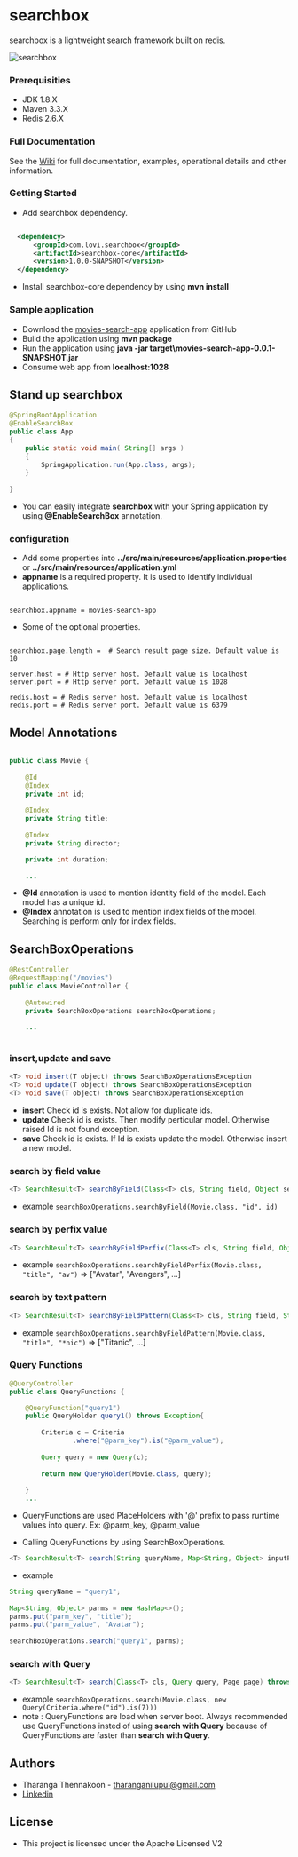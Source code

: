 # searchbox
searchbox is a lightweight search framework built on redis.

![searchbox](https://github.com/loviworld/searchbox-core/blob/master/searchbox_inside_redis.png)

### Prerequisities
  * JDK 1.8.X
  * Maven 3.3.X
  * Redis 2.6.X

### Full Documentation
See the [Wiki](https://github.com/loviworld/searchbox-core/wiki) for full documentation, examples, operational details and other information.

### Getting Started
  * Add searchbox dependency.
  ```xml
  
    <dependency>
		<groupId>com.lovi.searchbox</groupId>
		<artifactId>searchbox-core</artifactId>
		<version>1.0.0-SNAPSHOT</version>
	</dependency>
  
  ```

  * Install searchbox-core dependency by using **mvn install**

### Sample application
 * Download the [movies-search-app](https://github.com/loviworld/searchbox-samples/tree/master/movies-search-app) application from GitHub
 * Build the application using **mvn package**
 * Run the application using **java -jar target\movies-search-app-0.0.1-SNAPSHOT.jar**
 * Consume web app from **localhost:1028**
 
## Stand up searchbox
```java
@SpringBootApplication
@EnableSearchBox
public class App 
{
    public static void main( String[] args )
    {
    	SpringApplication.run(App.class, args);
    }
    
}
```
 * You can easily integrate **searchbox** with your Spring application by using **@EnableSearchBox** annotation.

### configuration
 * Add some properties into **../src/main/resources/application.properties** or **../src/main/resources/application.yml**
 * **appname** is a required property. It is used to identify individual applications.
 ```properties 
 
 searchbox.appname = movies-search-app
 
 ```
 
 * Some of the optional properties.
 ```properties 
 
 searchbox.page.length =  # Search result page size. Default value is 10
 
 server.host = # Http server host. Default value is localhost
 server.port = # Http server port. Default value is 1028
 
 redis.host = # Redis server host. Default value is localhost
 redis.port = # Redis server port. Default value is 6379
 
 ```
 
## Model Annotations
```java

public class Movie {
	
	@Id
	@Index
	private int id;
	
	@Index
	private String title;
	
	@Index
	private String director;

	private int duration;
	
	...

```
 * **@Id** annotation is used to mention identity field of the model. Each model has a unique id.
 * **@Index** annotation is used to mention index fields of the model. Searching is perform only for index fields.
 
## SearchBoxOperations
```java
@RestController
@RequestMapping("/movies")
public class MovieController {
	
	@Autowired
	private SearchBoxOperations searchBoxOperations;
	
	...
	
```
### insert,update and save
```java 
<T> void insert(T object) throws SearchBoxOperationsException
<T> void update(T object) throws SearchBoxOperationsException
<T> void save(T object) throws SearchBoxOperationsException
``` 
* **insert** Check id is exists. Not allow for duplicate ids.
* **update** Check id is exists. Then modify perticular model. Otherwise raised Id is not found exception. 
* **save** Check id is exists. If Id is exists update the model. Otherwise insert a new model.

### search by field value
```java 
<T> SearchResult<T> searchByField(Class<T> cls, String field, Object searchValue, Page page) throws SearchBoxOperationsException;
``` 
* example ```searchBoxOperations.searchByField(Movie.class, "id", id)```

### search by perfix value
```java 
<T> SearchResult<T> searchByFieldPerfix(Class<T> cls, String field, Object searchPrefix, Page page, boolean allWords) throws SearchBoxOperationsException;
``` 
* example ```searchBoxOperations.searchByFieldPerfix(Movie.class, "title", "av")``` => ["Avatar", "Avengers", ...]

### search by text pattern
```java 
<T> SearchResult<T> searchByFieldPattern(Class<T> cls, String field, String pattern, Page page) throws SearchBoxOperationsException;
``` 
* example ```searchBoxOperations.searchByFieldPattern(Movie.class, "title", "*nic")``` => ["Titanic", ...]

### Query Functions
```java 
@QueryController
public class QueryFunctions {

	@QueryFunction("query1")
	public QueryHolder query1() throws Exception{
		
		Criteria c = Criteria
				.where("@parm_key").is("@parm_value");
		
		Query query = new Query(c);
		
		return new QueryHolder(Movie.class, query);
		
	}
	...
``` 
* QueryFunctions are used PlaceHolders with '@' prefix to pass runtime values into query. Ex: @parm_key, @parm_value

* Calling QueryFunctions by using SearchBoxOperations.
```java 
<T> SearchResult<T> search(String queryName, Map<String, Object> inputParms, Page page) throws SearchBoxOperationsException;
``` 
* example 
```java
String queryName = "query1";
		
Map<String, Object> parms = new HashMap<>();
parms.put("parm_key", "title");
parms.put("parm_value", "Avatar");
	
searchBoxOperations.search("query1", parms);

```

### search with Query
```java 
<T> SearchResult<T> search(Class<T> cls, Query query, Page page) throws SearchBoxOperationsException;
``` 
* example ```searchBoxOperations.search(Movie.class, new Query(Criteria.where("id").is(7)))```
* note : QueryFunctions are load when server boot. Always recommended use QueryFunctions insted of using **search with Query** because of QueryFunctions are faster than **search with Query**.

## Authors
* Tharanga Thennakoon - tharanganilupul@gmail.com 
* [Linkedin](https://lk.linkedin.com/in/tharanga-thennakoon)

## License
* This project is licensed under the Apache Licensed V2
